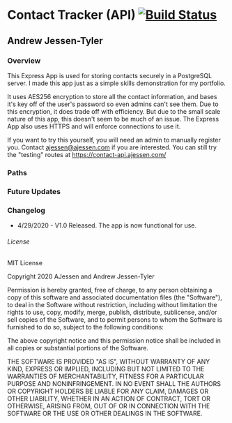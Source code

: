 # Contact Tracker (API) [![Build Status](https://travis-ci.com/andrewtyl/contact-tracker-api.svg?branch=master)](https://travis-ci.com/andrewtyl/contact-tracker-api)
## Andrew Jessen-Tyler

### Overview
This Express App is used for storing contacts securely in a PostgreSQL server. I made this app just as a simple skills demonstration for my portfolio.

It uses AES256 encryption to store all the contact information, and bases it's key off of the user's password so even admins can't see them. Due to this encryption, it does trade off with efficiency. But due to the small scale nature of this app, this doesn't seem to be much of an issue. The Express App also uses HTTPS and will enforce connections to use it.

If you want to try this yourself, you will need an admin to manually register you. Contact ajessen@ajessen.com if you are interested. You can still try the "testing" routes at https://contact-api.ajessen.com/


### Paths



### Future Updates



### Changelog
- 4/29/2020 - V1.0 Released. The app is now functional for use.


###### License
MIT License

Copyright 2020 AJessen and Andrew Jessen-Tyler

Permission is hereby granted, free of charge, to any person obtaining a copy of this software and associated documentation files (the "Software"), to deal in the Software without restriction, including without limitation the rights to use, copy, modify, merge, publish, distribute, sublicense, and/or sell copies of the Software, and to permit persons to whom the Software is furnished to do so, subject to the following conditions:

The above copyright notice and this permission notice shall be included in all copies or substantial portions of the Software.

THE SOFTWARE IS PROVIDED "AS IS", WITHOUT WARRANTY OF ANY KIND, EXPRESS OR IMPLIED, INCLUDING BUT NOT LIMITED TO THE WARRANTIES OF MERCHANTABILITY, FITNESS FOR A PARTICULAR PURPOSE AND NONINFRINGEMENT. IN NO EVENT SHALL THE AUTHORS OR COPYRIGHT HOLDERS BE LIABLE FOR ANY CLAIM, DAMAGES OR OTHER LIABILITY, WHETHER IN AN ACTION OF CONTRACT, TORT OR OTHERWISE, ARISING FROM, OUT OF OR IN CONNECTION WITH THE SOFTWARE OR THE USE OR OTHER DEALINGS IN THE SOFTWARE.
